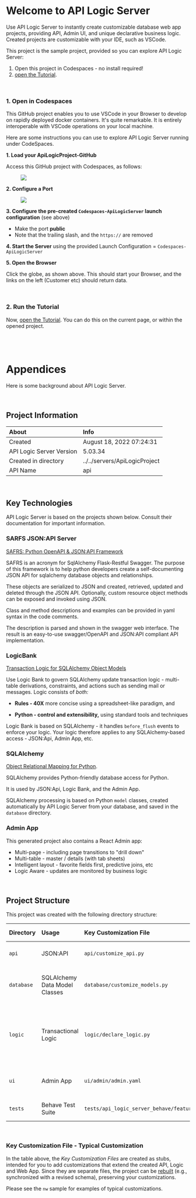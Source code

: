 # Welcome to API Logic Server

Use API Logic Server to instantly create customizable database web app projects, providing API, Admin UI, and unique declarative business logic.  Created projects are customizable with your IDE, such as VSCode.

This project is the sample project, provided so you can explore API Logic Server:

1. Open this project in Codespaces - no install required!
2. [open the Tutorial](Tutorial.md).

&nbsp;

### 1. Open in Codespaces

This GitHub project enables you to use VSCode in your Browser to develop on rapidly deployed docker containers.  It's quite remarkable.  It is entirely interoperable with VSCode operations on your local machine.

Here are some instructions you can use to explore API Logic Server running under CodeSpaces.


__1. Load your ApiLogicProject-GitHub__

Access this GitHub project with Codespaces, as follows:

<figure><img src="https://github.com/valhuber/apilogicserver/wiki/images/git-codespaces/open-on-codespaces.png?raw=true"></figure> 


__2. Configure a Port__

<figure><img src="https://github.com/valhuber/apilogicserver/wiki/images/git-codespaces/create-port-launch.png?raw=true"></figure>

__3. Configure the pre-created `Codespaces-ApiLogicServer` launch configuration__ (see above)

* Make the port __public__
* Note that the trailing slash, and the `https://` are removed

__4. Start the Server__ using the provided Launch Configuration = `Codespaces-ApiLogicServer`

__5. Open the Browser__

Click the globe, as shown above.  This should start your Browser, and the links on the left (Customer etc) should return data.


&nbsp;

### 2. Run the Tutorial

Now, [open the Tutorial](Tutorial.md).  You can do this on the current page, or within the opened project.

&nbsp;
---

# Appendices

Here is some background about API Logic Server.


&nbsp;&nbsp;

## Project Information

| About                    | Info                               |
|:-------------------------|:-----------------------------------|
| Created                  | August 18, 2022 07:24:31                      |
| API Logic Server Version | 5.03.34           |
| Created in directory     | ../../servers/ApiLogicProject |
| API Name                 | api          |

&nbsp;&nbsp;


## Key Technologies

API Logic Server is based on the projects shown below.
Consult their documentation for important information.

### SARFS JSON:API Server

[SAFRS: Python OpenAPI & JSON:API Framework](https://github.com/thomaxxl/safrs)

SAFRS is an acronym for SqlAlchemy Flask-Restful Swagger.
The purpose of this framework is to help python developers create
a self-documenting JSON API for sqlalchemy database objects and relationships.

These objects are serialized to JSON and 
created, retrieved, updated and deleted through the JSON API.
Optionally, custom resource object methods can be exposed and invoked using JSON.

Class and method descriptions and examples can be provided
in yaml syntax in the code comments.

The description is parsed and shown in the swagger web interface.
The result is an easy-to-use
swagger/OpenAPI and JSON:API compliant API implementation.

### LogicBank

[Transaction Logic for SQLAlchemy Object Models](https://valhuber.github.io/ApiLogicServer/Logic-Why/)

Use Logic Bank to govern SQLAlchemy update transaction logic - 
multi-table derivations, constraints, and actions such as sending mail or messages. Logic consists of _both:_

*   **Rules - 40X** more concise using a spreadsheet-like paradigm, and

*   **Python - control and extensibility,** using standard tools and techniques

Logic Bank is based on SQLAlchemy - it handles `before_flush` events to enforce your logic.
Your logic therefore applies to any SQLAlchemy-based access - JSON:Api, Admin App, etc.


### SQLAlchemy

[Object Relational Mapping for Python](https://docs.sqlalchemy.org/en/13/).

SQLAlchemy provides Python-friendly database access for Python.

It is used by JSON:Api, Logic Bank, and the Admin App.

SQLAlchemy processing is based on Python `model` classes,
created automatically by API Logic Server from your database,
and saved in the `database` directory.



### Admin App

This generated project also contains a React Admin app:
* Multi-page - including page transitions to "drill down"
* Multi-table - master / details (with tab sheets)
* Intelligent layout - favorite fields first, predictive joins, etc
* Logic Aware - updates are monitored by business logic

&nbsp;&nbsp;

## Project Structure
This project was created with the following directory structure:

| Directory | Usage                         | Key Customization File             | Typical Customization                                                                 |
|:-------------- |:------------------------------|:-----------------------------------|:--------------------------------------------------------------------------------------|
| ```api``` | JSON:API                      | ```api/customize_api.py```         | Add new end points / services                                                         |
| ```database``` | SQLAlchemy Data Model Classes | ```database/customize_models.py``` | Add derived attributes, and relationships missing in the schema                       |
| ```logic``` | Transactional Logic           | ```logic/declare_logic.py```       | Declare multi-table derivations, constraints, and events such as send mail / messages |
| ```ui``` | Admin App                     | ```ui/admin/admin.yaml```          | Control field display - order, captions etc.                                          |
| ```tests``` | Behave Test Suite              | ```tests/api_logic_server_behave/features```          | Declare and implement [Behave Tests](https://valhuber.github.io/ApiLogicServer/Behave/)                                          |
&nbsp;

### Key Customization File - Typical Customization

In the table above, the _Key Customization Files_ are created as stubs, intended for you to add customizations that extend
the created API, Logic and Web App.  Since they are separate files, the project can be
[rebuilt](https://valhuber.github.io/ApiLogicServer/Project-Rebuild/) (e.g., synchronized with a revised schema), preserving your customizations.

Please see the ```nw``` sample for examples of typical customizations.
